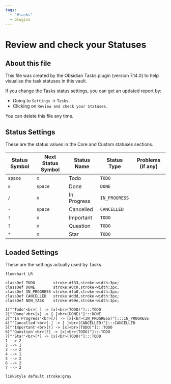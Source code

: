 ```yaml
---
tags:
  - "#tasks"
  - plugins
---
```

# Review and check your Statuses

## About this file

This file was created by the Obsidian Tasks plugin (version 7.14.0) to help visualise the task statuses in this vault.

If you change the Tasks status settings, you can get an updated report by:

- Going to `Settings` -> `Tasks`.
- Clicking on `Review and check your Statuses`.

You can delete this file any time.

## Status Settings

<!--
Switch to Live Preview or Reading Mode to see the table.
If there are any Markdown formatting characters in status names, such as '*' or '_',
Obsidian may only render the table correctly in Reading Mode.
-->

These are the status values in the Core and Custom statuses sections.

| Status Symbol | Next Status Symbol | Status Name | Status Type | Problems (if any) |
| ----- | ----- | ----- | ----- | ----- |
| `space` | `x` | Todo | `TODO` |  |
| `x` | `space` | Done | `DONE` |  |
| `/` | `x` | In Progress | `IN_PROGRESS` |  |
| `-` | `space` | Cancelled | `CANCELLED` |  |
| `!` | `x` | Important | `TODO` |  |
| `?` | `x` | Question | `TODO` |  |
| `*` | `x` | Star | `TODO` |  |

## Loaded Settings

<!-- Switch to Live Preview or Reading Mode to see the diagram. -->

These are the settings actually used by Tasks.

```mermaid
flowchart LR

classDef TODO        stroke:#f33,stroke-width:3px;
classDef DONE        stroke:#0c0,stroke-width:3px;
classDef IN_PROGRESS stroke:#fa0,stroke-width:3px;
classDef CANCELLED   stroke:#ddd,stroke-width:3px;
classDef NON_TASK    stroke:#99e,stroke-width:3px;

1["'Todo'<br>[ ] -> [x]<br>(TODO)"]:::TODO
2["'Done'<br>[x] -> [ ]<br>(DONE)"]:::DONE
3["'In Progress'<br>[/] -> [x]<br>(IN_PROGRESS)"]:::IN_PROGRESS
4["'Cancelled'<br>[-] -> [ ]<br>(CANCELLED)"]:::CANCELLED
5["'Important'<br>[!] -> [x]<br>(TODO)"]:::TODO
6["'Question'<br>[?] -> [x]<br>(TODO)"]:::TODO
7["'Star'<br>[*] -> [x]<br>(TODO)"]:::TODO
1 --> 2
2 --> 1
3 --> 2
4 --> 1
5 --> 2
6 --> 2
7 --> 2

linkStyle default stroke:gray
```
